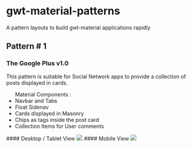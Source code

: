 # gwt-material-patterns
A pattern layouts to build gwt-material applications rapidly

## Pattern # 1 
### The Google Plus v1.0
This pattern is suitable for Social  Network apps to provide a collection of posts displayed in cards.

<ul>
  Material Components :
  <li> Navbar and Tabs</li>
  <li> Float Sidenav </li>
  <li> Cards displayed in Masonry </li>
  <li> Chips as tags inside the post card  </li>
  <li> Collection Items for User comments </li>
</ul>
#### Desktop / Tablet View
<img src="http://i.imgur.com/3S3Zetw.gif" />
#### Mobile View
<img src="http://i.imgur.com/pfarQGt.gif" />
